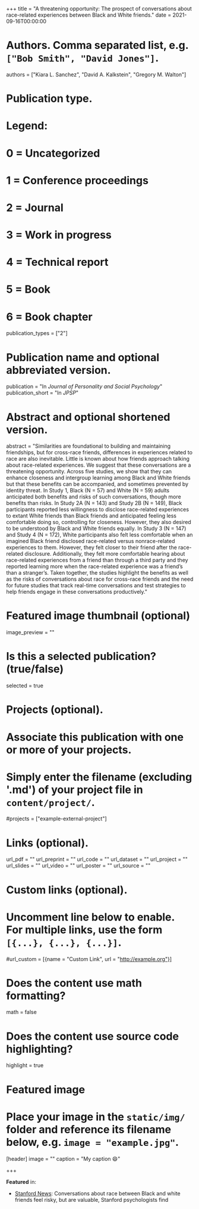 +++
title = "A threatening opportunity: The prospect of conversations about race-related experiences between Black and White friends."
date = 2021-09-16T00:00:00

# Authors. Comma separated list, e.g. `["Bob Smith", "David Jones"]`.
authors = ["Kiara L. Sanchez", "David A. Kalkstein", "Gregory M. Walton"]

# Publication type.
# Legend:
# 0 = Uncategorized
# 1 = Conference proceedings
# 2 = Journal
# 3 = Work in progress
# 4 = Technical report
# 5 = Book
# 6 = Book chapter
publication_types = ["2"]

# Publication name and optional abbreviated version.
publication = "In *Journal of Personality and Social Psychology*"
publication_short = "In *JPSP*"

# Abstract and optional shortened version.
abstract = "Similarities are foundational to building and maintaining friendships, but for cross-race friends, differences in experiences related to race are also inevitable. Little is known about how friends approach talking about race-related experiences. We suggest that these conversations are a threatening opportunity. Across five studies, we show that they can enhance closeness and intergroup learning among Black and White friends but that these benefits can be accompanied, and sometimes prevented by identity threat. In Study 1, Black (N = 57) and White (N = 59) adults anticipated both benefits and risks of such conversations, though more benefits than risks. In Study 2A (N = 143) and Study 2B (N = 149), Black participants reported less willingness to disclose race-related experiences to extant White friends than Black friends and anticipated feeling less comfortable doing so, controlling for closeness. However, they also desired to be understood by Black and White friends equally. In Study 3 (N = 147) and Study 4 (N = 172), White participants also felt less comfortable when an imagined Black friend disclosed race-related versus nonrace-related experiences to them. However, they felt closer to their friend after the race-related disclosure. Additionally, they felt more comfortable hearing about race-related experiences from a friend than through a third party and they reported learning more when the race-related experience was a friend’s than a stranger’s. Taken together, the studies highlight the benefits as well as the risks of conversations about race for cross-race friends and the need for future studies that track real-time conversations and test strategies to help friends engage in these conversations productively."

# Featured image thumbnail (optional)
image_preview = ""

# Is this a selected publication? (true/false)
selected = true

# Projects (optional).
#   Associate this publication with one or more of your projects.
#   Simply enter the filename (excluding '.md') of your project file in `content/project/`.
#projects = ["example-external-project"]

# Links (optional).
url_pdf = ""
url_preprint = ""
url_code = ""
url_dataset = ""
url_project = ""
url_slides = ""
url_video = ""
url_poster = ""
url_source = ""

# Custom links (optional).
#   Uncomment line below to enable. For multiple links, use the form `[{...}, {...}, {...}]`.
#url_custom = [{name = "Custom Link", url = "http://example.org"}]

# Does the content use math formatting?
math = false

# Does the content use source code highlighting?
highlight = true

# Featured image
# Place your image in the `static/img/` folder and reference its filename below, e.g. `image = "example.jpg"`.
[header]
image = ""
caption = "My caption :smile:"

+++

**Featured** in:
- [Stanford News](https://news.stanford.edu/press-releases/2021/09/20/conversations-ral-risky-valuable/): Conversations about race between Black and white friends feel risky, but are valuable, Stanford psychologists find
